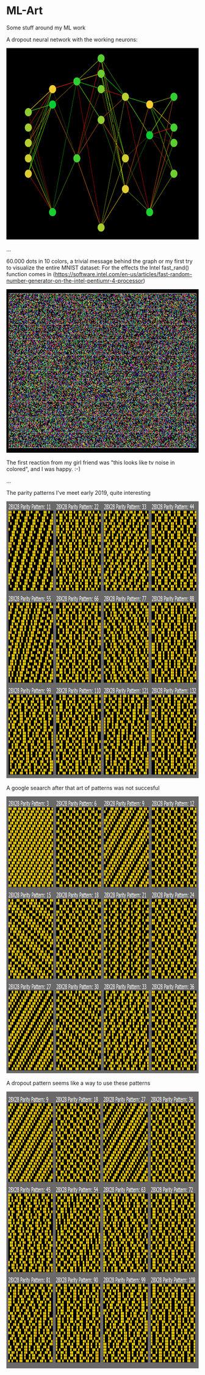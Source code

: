 # ML-Art
Some stuff around my ML work

A dropout neural network with the working neurons:
<p align="center">
  <img width="640" height="500" src="https://github.com/grensen/ML-Art/blob/master/dropout_art.png">
</p>


...


60.000 dots in 10 colors, a trivial message behind the graph or my first try to visualize the entire MNIST dataset:
For the effects the Intel fast_rand() function comes in
(https://software.intel.com/en-us/articles/fast-random-number-generator-on-the-intel-pentiumr-4-processor)



<p align="center">
  <img width="831" height="427" src="https://github.com/grensen/ML-Art/blob/master/60000_dots_and_10_colors_jiw.jpg">
</p>
The first reaction from my girl friend was "this looks like tv noise in colored", and I was happy. :-)

...

The parity patterns I've meet early 2019, quite interesting


<p align="center">
  <img width="900" height="723" src="https://raw.githubusercontent.com/grensen/ML-Art/master/parity_01.png">
</p>

A google seaarch after that art of patterns was not succesful

<p align="center">
  <img width="900" height="723" src="https://raw.githubusercontent.com/grensen/ML-Art/master/parity_02.png">
</p>

A dropout pattern seems like a way to use these patterns

<p align="center">
  <img width="900" height="723" src="https://raw.githubusercontent.com/grensen/ML-Art/master/parity_03.png">
</p>
